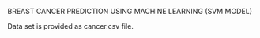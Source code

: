 BREAST CANCER PREDICTION USING MACHINE LEARNING (SVM MODEL)

Data set is provided as cancer.csv file.




